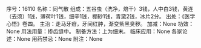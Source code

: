 序号：16110
名称：同气散
组成：五谷虫（洗净，焙干）3钱，人中白3钱，黄连（去须）1钱，薄荷叶1钱，细辛1钱，棚砂1钱，青黛2钱，冰片2分。
出处：《医学心悟》卷四。
主治：走马牙疳，牙间红肿，渐变紫黑臭秽。
加减：None
功效：None
用法用量：掺齿缝中。
制备方法：上为细末。
临床应用：None
各家论述：None
用药禁忌：None
附注：None
